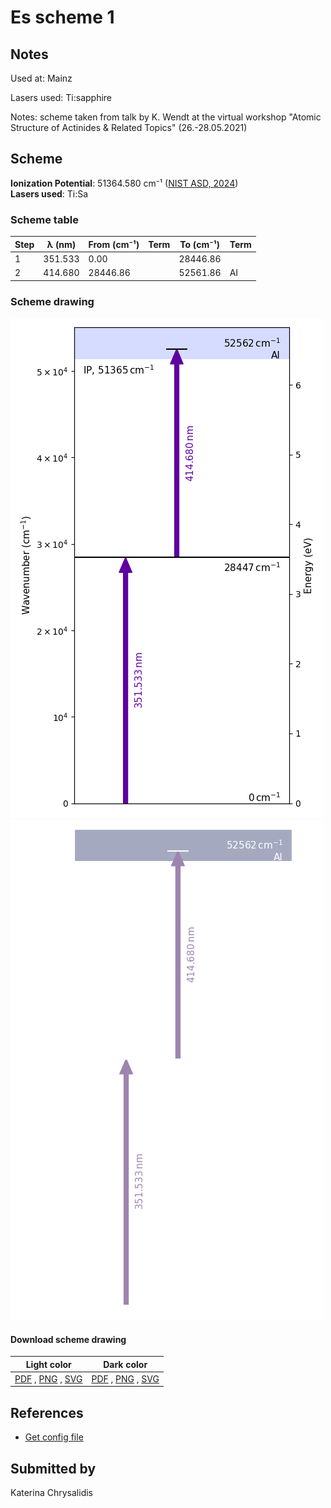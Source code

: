 # Es scheme 1

## Notes

Used at: Mainz

Lasers used: Ti:sapphire

Notes: scheme taken from talk by K. Wendt at the virtual workshop &quot;Atomic Structure of Actinides &amp; Related Topics&quot; (26.-28.05.2021)





## Scheme

**Ionization Potential**: 51364.580 cm⁻¹ ([NIST ASD, 2024](https://www.nist.gov/pml/atomic-spectra-database))  
**Lasers used**: Ti:Sa

### Scheme table

| Step | λ (nm)  | From (cm⁻¹) | Term | To (cm⁻¹) | Term |
| ---- | ------- | ----------- | ---- | --------- | ---- |
| 1    | 351.533 | 0.00        |      | 28446.86  |      |
| 2    | 414.680 | 28446.86    |      | 52561.86  | AI   |


### Scheme drawing

![es scheme, light mode](es-001/es-001-light.png#only-light)
![es scheme, dark mode](es-001/es-001-dark-web.png#only-dark)

#### Download scheme drawing

|                                            Light color                                            |                                           Dark color                                           |
| ------------------------------------------------------------------------------------------------- | ---------------------------------------------------------------------------------------------- |
| [PDF](es-001/es-001-light.pdf) , [PNG](es-001/es-001-light.png) , [SVG](es-001/es-001-light.svg)  | [PDF](es-001/es-001-dark.pdf) , [PNG](es-001/es-001-dark.png) , [SVG](es-001/es-001-dark.svg)  |


## References

  - [Get config file](https://github.com/RIMS-Code/rims-code.github.io/blob/main/db/es-001.json)



## Submitted by

Katerina Chrysalidis

